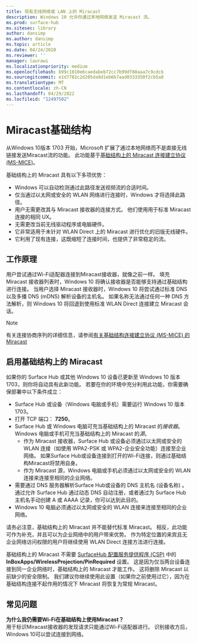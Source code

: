```yaml
---
title: 现有无线网络或 LAN 上的 Miracast
description: Windows 10 允许你通过本地网络发送 Miracast 流。
ms.prod: surface-hub
ms.sitesec: library
author: dansimp
ms.author: dansimp
ms.topic: article
ms.date: 04/24/2020
ms.reviewer: ''
manager: laurawi
ms.localizationpriority: medium
ms.openlocfilehash: b99c1010e6caedabeb72cc7b99df88aaa7c9cdcb
ms.sourcegitcommit: e1d7782c2d205da9d1eb6b7aad0333350f2cb5a8
ms.translationtype: MT
ms.contentlocale: zh-CN
ms.lasthandoff: 04/29/2022
ms.locfileid: "12497502"
---
```

# <a name="miracast-over-infrastructure"></a>Miracast基础结构

从Windows 10版本 1703 开始，Microsoft 扩展了通过本地网络而不是直接无线链接发送Miracast流的功能。 此功能基于[基础结构上的 Miracast 连接建立协议 (MS-MICE)](https://msdn.microsoft.com/library/mt796768.aspx)。

基础结构上的 Miracast 具有以下多项优势：

- Windows 可以自动检测通过此路径发送视频流的合适时间。
- 仅当通过以太网或安全的 WLAN 网络进行连接时，Windows 才将选择此路径。
- 用户无需更改其与 Miracast 接收器的连接方式。 他们使用用于标准 Miracast 连接的相同 UX。
- 无需更改当前无线驱动程序或电脑硬件。
- 它非常适用于未针对 WLAN Direct 上的 Miracast 进行优化的旧版无线硬件。
- 它利用了现有连接，这既缩短了连接时间，也提供了非常稳定的流。


## <a name="how-it-works"></a>工作原理

用户尝试通过Wi-Fi适配器连接到Miracast接收器，就像之前一样。 填充 Miracast 接收器列表时，Windows 10 将确认接收器是否能够支持通过基础结构进行连接。 当用户选择 Miracast 接收器时，Windows 10 将尝试通过标准 DNS 以及多播 DNS (mDNS) 解析设备的主机名。 如果名称无法通过任何一种 DNS 方法解析，则 Windows 10 将回退到使用标准 WLAN Direct 连接建立 Miracast 会话。

> [!NOTE]
> 有关连接协商序列的详细信息，请参阅[有关基础结构连接建立协议 (MS-MICE) 的Miracast ](https://msdn.microsoft.com/library/mt796768.aspx)




## <a name="enabling-miracast-over-infrastructure"></a>启用基础结构上的 Miracast 

如果你的 Surface Hub 或其他 Windows 10 设备已更新至 Windows 10 版本 1703，则你将自动具有此新功能。 若要在你的环境中充分利用此功能，你需要确保部署中以下条件成立：

- Surface Hub 或设备（Windows 电脑或手机）需要运行 Windows 10 版本 1703。
- 打开 TCP 端口： **7250**。
- Surface Hub 或 Windows 电脑可充当基础结构上的 Miracast 的*接收器*。 Windows 电脑或手机可充当基础结构上的 Miracast 的*源*。
    - 作为 Miracast 接收器，Surface Hub 或设备必须通过以太网或安全的 WLAN 连接（如使用 WPA2-PSK 或 WPA2-企业安全功能）连接至企业网络。 如果Surface Hub或设备连接到打开的Wi-Fi连接，则通过基础结构Miracast将禁用自身。
    - 作为 Miracast 源，Windows 电脑或手机必须通过以太网或安全的 WLAN 连接来连接至相同的企业网络。
- 需要通过 DNS 服务器解析Surface Hub或设备的 DNS 主机名 (设备名称) 。 通过允许 Surface Hub 通过动态 DNS 自动注册，或者通过为 Surface Hub 主机名手动创建 A 或 AAAA 记录，你可以达到此目的。 
- Windows 10 电脑必须通过以太网或安全的 WLAN 连接来连接至相同的企业网络。 


请务必注意，基础结构上的 Miracast 并不能替代标准 Miracast。 相反，此功能可作为补充，并且可以为企业网络中的用户带来优势。 作为特定位置的来宾且无企业网络访问权限的用户将继续使用 WLAN Direct 连接方法进行连接。

基础结构上的 Miracast 不需要 [SurfaceHub 配置服务提供程序 (CSP)](https://msdn.microsoft.com/windows/hardware/commercialize/customize/mdm/surfacehub-csp) 中的 **InBoxApps/WirelessProjection/PinRequired** 设置。 这是因为仅当两台设备连接到同一企业网络时，基础结构上的 Miracast 才能工作。 这将删除 Miracast 以前缺少的安全限制。 我们建议你继续使用此设置（如果你之前使用过它），因为在基础结构连接不起作用的情况下 Miracast 将恢复为常规 Miracast。 

## <a name="faq"></a>常见问题
**为什么我仍需要Wi-Fi在基础结构上使用Miracast？**<br>
用于标识Miracast接收器的发现请求只能通过Wi-Fi适配器进行。 识别接收方后，Windows 10可以尝试连接到网络。
